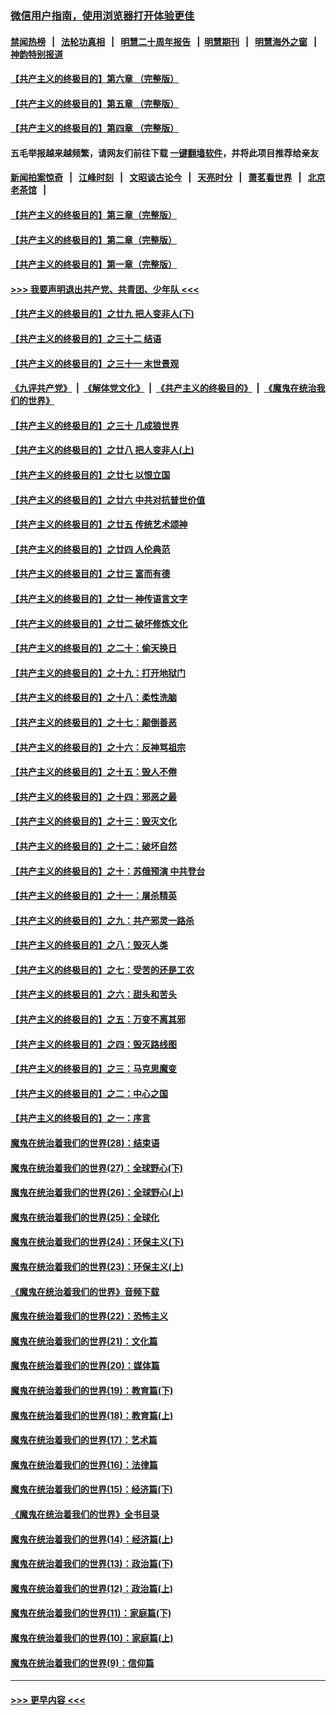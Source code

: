 ### [微信用户指南，使用浏览器打开体验更佳](https://github.com/gfw-breaker/banned-news1/blob/master/indexes/wechat-guide.md?t=0)
#### [禁闻热榜](热点新闻.md?t=0)  &nbsp;&nbsp;|&nbsp;&nbsp; [法轮功真相](https://github.com/gfw-breaker/truth/blob/master/README.md?t=0) &nbsp;&nbsp;|&nbsp;&nbsp; [明慧二十周年报告](https://github.com/gfw-breaker/mh-reports/blob/master/README.md?t=0) &nbsp;&nbsp;|&nbsp;&nbsp;[明慧期刊](https://github.com/gfw-breaker/mh-qikan) &nbsp;&nbsp;|&nbsp;&nbsp; [明慧海外之窗](https://github.com/gfw-breaker/mh-news/blob/master/README.md?t=0) &nbsp;&nbsp;|&nbsp;&nbsp; [神韵特别报道](https://github.com/gfw-breaker/mh-news/blob/master/shenyun.md?t=0)
#### [【共产主义的终极目的】第六章 （完整版）](../pages/nsc422/n11428913.md?t=02161955) 
#### [【共产主义的终极目的】第五章 （完整版）](../pages/nsc422/n11428912.md?t=02161955) 
#### [【共产主义的终极目的】第四章 （完整版）](../pages/nsc422/n11428907.md?t=02161955) 
#### 五毛举报越来越频繁，请网友们前往下载 [一键翻墙软件](https://github.com/gfw-breaker/ssr-accounts)，并将此项目推荐给亲友
#### [新闻拍案惊奇](https://github.com/gfw-breaker/banned-news1/blob/master/pages/link4.md) &nbsp;&nbsp;|&nbsp;&nbsp; [江峰时刻](https://github.com/gfw-breaker/banned-news1/blob/master/pages/link4.md) &nbsp;&nbsp;|&nbsp;&nbsp; [文昭谈古论今](https://github.com/gfw-breaker/banned-news1/blob/master/pages/link4.md) &nbsp;&nbsp;|&nbsp;&nbsp; [天亮时分](https://github.com/gfw-breaker/banned-news1/blob/master/pages/link4.md) &nbsp;&nbsp;|&nbsp;&nbsp; [萧茗看世界](https://github.com/gfw-breaker/banned-news1/blob/master/pages/link4.md) &nbsp;&nbsp;|&nbsp;&nbsp; [北京老茶馆](https://github.com/gfw-breaker/banned-news1/blob/master/pages/link4.md) &nbsp;&nbsp;|&nbsp;&nbsp; 
#### [【共产主义的终极目的】第三章（完整版）](../pages/nsc422/n11428848.md?t=02161955) 
#### [【共产主义的终极目的】第二章（完整版）](../pages/nsc422/n11428831.md?t=02161955) 
#### [【共产主义的终极目的】第一章（完整版）](../pages/nsc422/n11417651.md?t=02161955) 
#### [>>> 我要声明退出共产党、共青团、少年队 <<<](https://github.com/begood0513/goodnews/blob/master/quit/letter.md) 
#### [【共产主义的终极目的】之廿九 把人变非人(下)](../pages/nsc422/n11344140.md?t=02161955) 
#### [【共产主义的终极目的】之三十二 结语](../pages/nsc422/n11360535.md?t=02161955) 
#### [【共产主义的终极目的】之三十一 末世景观](../pages/nsc422/n11351129.md?t=02161955) 
#### [《九评共产党》](https://github.com/begood0513/9ping.md/blob/master/README.md) &nbsp;|&nbsp; [《解体党文化》](../../../../jtdwh.md/blob/master/README.md)  &nbsp;|&nbsp; [《共产主义的终极目的》](../../../../gczydzjmd.md/blob/master/README.md) &nbsp;|&nbsp; [《魔鬼在统治我们的世界》](../../../../mgztzwmdsj.md/blob/master/README.md) 
#### [【共产主义的终极目的】之三十 几成狼世界](../pages/nsc422/n11348280.md?t=02161955) 
#### [【共产主义的终极目的】之廿八 把人变非人(上)](../pages/nsc422/n11340492.md?t=02161955) 
#### [【共产主义的终极目的】之廿七 以恨立国](../pages/nsc422/n11336944.md?t=02161955) 
#### [【共产主义的终极目的】之廿六 中共对抗普世价值](../pages/nsc422/n11324785.md?t=02161955) 
#### [【共产主义的终极目的】之廿五 传统艺术颂神](../pages/nsc422/n11296396.md?t=02161955) 
#### [【共产主义的终极目的】之廿四 人伦典范](../pages/nsc422/n11296397.md?t=02161955) 
#### [【共产主义的终极目的】之廿三 富而有德](../pages/nsc422/n11283598.md?t=02161955) 
#### [【共产主义的终极目的】之廿一 神传语言文字](../pages/nsc422/n11263265.md?t=02161955) 
#### [【共产主义的终极目的】之廿二 破坏修炼文化](../pages/nsc422/n11245728.md?t=02161955) 
#### [【共产主义的终极目的】之二十：偷天换日](../pages/nsc422/n11238846.md?t=02161955) 
#### [【共产主义的终极目的】之十九：打开地狱门](../pages/nsc422/n11206376.md?t=02161955) 
#### [【共产主义的终极目的】之十八：柔性洗脑](../pages/nsc422/n11199994.md?t=02161955) 
#### [【共产主义的终极目的】之十七：颠倒善恶](../pages/nsc422/n11179782.md?t=02161955) 
#### [【共产主义的终极目的】之十六：反神骂祖宗](../pages/nsc422/n11166798.md?t=02161955) 
#### [【共产主义的终极目的】之十五：毁人不倦](../pages/nsc422/n11166792.md?t=02161955) 
#### [【共产主义的终极目的】之十四：邪恶之最](../pages/nsc422/n11150249.md?t=02161955) 
#### [【共产主义的终极目的】之十三：毁灭文化](../pages/nsc422/n11135227.md?t=02161955) 
#### [【共产主义的终极目的】之十二：破坏自然](../pages/nsc422/n11135214.md?t=02161955) 
#### [【共产主义的终极目的】之十：苏俄预演 中共登台](../pages/nsc422/n11118424.md?t=02161955) 
#### [【共产主义的终极目的】之十一：屠杀精英](../pages/nsc422/n11118442.md?t=02161955) 
#### [【共产主义的终极目的】之九：共产邪灵一路杀](../pages/nsc422/n11114139.md?t=02161955) 
#### [【共产主义的终极目的】之八：毁灭人类](../pages/nsc422/n11108503.md?t=02161955) 
#### [【共产主义的终极目的】之七：受苦的还是工农](../pages/nsc422/n11101809.md?t=02161955) 
#### [【共产主义的终极目的】之六：甜头和苦头](../pages/nsc422/n11096971.md?t=02161955) 
#### [【共产主义的终极目的】之五：万变不离其邪](../pages/nsc422/n11091285.md?t=02161955) 
#### [【共产主义的终极目的】之四：毁灭路线图](../pages/nsc422/n11086284.md?t=02161955) 
#### [【共产主义的终极目的】之三：马克思魔变](../pages/nsc422/n11061941.md?t=02161955) 
#### [【共产主义的终极目的】之二：中心之国](../pages/nsc422/n11047728.md?t=02161955) 
#### [【共产主义的终极目的】之一：序言](../pages/nsc422/n11086077.md?t=02161955) 
#### [魔鬼在统治着我们的世界(28)：结束语](../pages/nsc422/n10936246.md?t=02161955) 
#### [魔鬼在统治着我们的世界(27)：全球野心(下)](../pages/nsc422/n10928319.md?t=02161955) 
#### [魔鬼在统治着我们的世界(26)：全球野心(上)](../pages/nsc422/n10900318.md?t=02161955) 
#### [魔鬼在统治着我们的世界(25)：全球化](../pages/nsc422/n10788205.md?t=02161955) 
#### [魔鬼在统治着我们的世界(24)：环保主义(下)](../pages/nsc422/n10695307.md?t=02161955) 
#### [魔鬼在统治着我们的世界(23)：环保主义(上)](../pages/nsc422/n10688613.md?t=02161955) 
#### [《魔鬼在统治着我们的世界》音频下载](../pages/nsc422/n10635553.md?t=02161955) 
#### [魔鬼在统治着我们的世界(22)：恐怖主义](../pages/nsc422/n10614727.md?t=02161955) 
#### [魔鬼在统治着我们的世界(21)：文化篇](../pages/nsc422/n10597706.md?t=02161955) 
#### [魔鬼在统治着我们的世界(20)：媒体篇](../pages/nsc422/n10586579.md?t=02161955) 
#### [魔鬼在统治着我们的世界(19)：教育篇(下)](../pages/nsc422/n10564808.md?t=02161955) 
#### [魔鬼在统治着我们的世界(18)：教育篇(上)](../pages/nsc422/n10526970.md?t=02161955) 
#### [魔鬼在统治着我们的世界(17)：艺术篇](../pages/nsc422/n10499093.md?t=02161955) 
#### [魔鬼在统治着我们的世界(16)：法律篇](../pages/nsc422/n10485969.md?t=02161955) 
#### [魔鬼在统治着我们的世界(15)：经济篇(下)](../pages/nsc422/n10469975.md?t=02161955) 
#### [《魔鬼在统治着我们的世界》全书目录](../pages/nsc422/n10464261.md?t=02161955) 
#### [魔鬼在统治着我们的世界(14)：经济篇(上)](../pages/nsc422/n10457370.md?t=02161955) 
#### [魔鬼在统治着我们的世界(13)：政治篇(下)](../pages/nsc422/n10448270.md?t=02161955) 
#### [魔鬼在统治着我们的世界(12)：政治篇(上)](../pages/nsc422/n10444576.md?t=02161955) 
#### [魔鬼在统治着我们的世界(11)：家庭篇(下)](../pages/nsc422/n10440961.md?t=02161955) 
#### [魔鬼在统治着我们的世界(10)：家庭篇(上)](../pages/nsc422/n10435448.md?t=02161955) 
#### [魔鬼在统治着我们的世界(9)：信仰篇](../pages/nsc422/n10432159.md?t=02161955) 

----
#### [ >>> 更早内容 <<< ](../indexes/nsc422-earlier.md)
